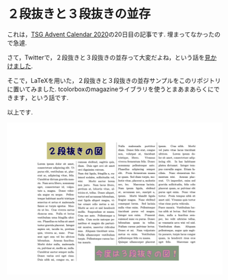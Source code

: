 # ２段抜きと３段抜きの並存

これは，[TSG Advent Calendar 2020](https://adventar.org/calendars/4995)の20日目の記事です. 埋まってなかったので急遽.

さて，Twitterで，２段抜きと３段抜きの並存って大変だよね，という話を[見かけました](https://twitter.com/doraTeX/status/1339723056474775552).

そこで，LaTeXを用いた，２段抜きと３段抜きの並存サンプルをこのリポジトリに置いてみました. tcolorboxのmagazineライブラリを使うとまあまあらくにできます，という話です.

以上です.

![nidan_sandan](./nidan_sandan.png)